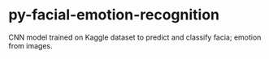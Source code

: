 # py-facial-emotion-recognition
CNN model trained on Kaggle dataset to predict and classify facia; emotion from images.
